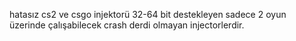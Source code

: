 hatasız cs2 ve csgo injektorü 32-64 bit destekleyen sadece 2 oyun üzerinde çalışabilecek crash derdi olmayan injectorlerdir.
